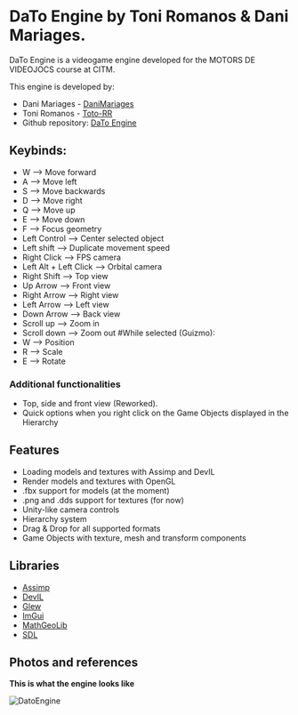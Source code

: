 # DaTo Engine by Toni Romanos & Dani Mariages.
DaTo Engine is a videogame engine developed for the MOTORS DE VIDEOJOCS course at CITM.

This engine is developed by:
- Dani Mariages - [DaniMariages](<https://github.com/DaniMariages>)
- Toni Romanos - [Toto-RR](<https://github.com/Toto-RR>)
- Github repository: [DaTo Engine](<https://github.com/DaniMariages/DaTo-Engine>)

## Keybinds:
- W --> Move forward
- A --> Move left
- S --> Move backwards
- D --> Move right
- Q --> Move up
- E --> Move down
- F --> Focus geometry
- Left Control --> Center selected object
- Left shift --> Duplicate movement speed
- Right Click --> FPS camera
- Left Alt + Left Click --> Orbital camera
- Right Shift --> Top view
- Up Arrow --> Front view
- Right Arrow --> Right view
- Left Arrow --> Left view
- Down Arrow --> Back view
- Scroll up --> Zoom in
- Scroll down --> Zoom out
#While selected (Guizmo):
- W --> Position
- R --> Scale
- E --> Rotate
### Additional functionalities
- Top, side and front view (Reworked).
- Quick options when you right click on the Game Objects displayed in the Hierarchy

## Features
- Loading models and textures with Assimp and DevIL
- Render models and textures with OpenGL
- .fbx support for models (at the moment)
- .png and .dds support for textures (for now)
- Unity-like camera controls
- Hierarchy system
- Drag & Drop for all supported formats
- Game Objects with texture, mesh and transform components

## Libraries
- [Assimp](<https://github.com/assimp/assimp.git>)
- [DevIL](<https://openil.sourceforge.net>)
- [Glew](<https://glew.sourceforge.net>)
- [ImGui](<https://github.com/ocornut/imgui.git>)
- [MathGeoLib](>https://github.com/juj/MathGeoLib.git>)
- [SDL](<https://www.libsdl.org>)

## Photos and references
**This is what the engine looks like**

![DatoEngine](https://github.com/DaniMariages/DaTo-Engine/assets/99719601/b742fc76-1015-4a76-ba85-9370b2fc070e)
